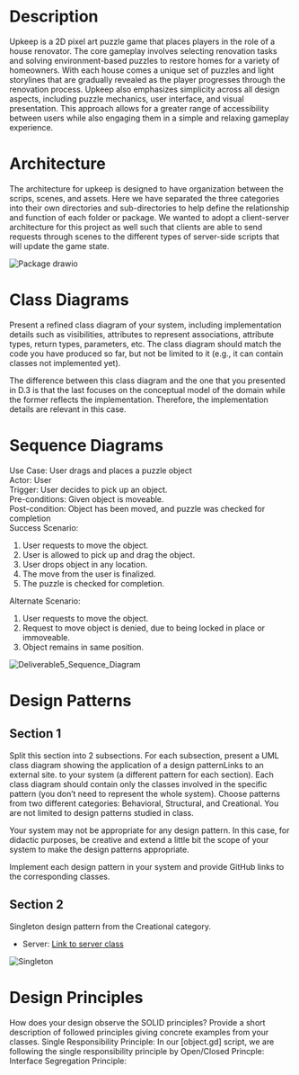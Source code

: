 # Description #
Upkeep is a 2D pixel art puzzle game that places players in the role of a house renovator. The core gameplay involves selecting renovation tasks and solving environment-based puzzles to restore homes for a variety of homeowners. With each house comes a unique set of puzzles and light storylines that are gradually revealed as the player progresses through the renovation process. Upkeep also emphasizes simplicity across all design aspects, including puzzle mechanics, user interface, and visual presentation. This approach allows for a greater range of accessibility between users while also engaging them in a simple and relaxing gameplay experience.


# Architecture #
The architecture for upkeep is designed to have organization between the scrips, scenes, and assets. Here we have separated the three categories into their own directories and sub-directories to help define the relationship and function of each folder or package. We wanted to adopt a client-server architecture for this project as well such that clients are able to send requests through scenes to the different types of server-side scripts that will update the game state.

![Package drawio](https://github.com/user-attachments/assets/68508820-9940-46f9-bfab-d060c366e879)

# Class Diagrams #
Present a refined class diagram of your system, including implementation details such as visibilities, attributes to represent associations, attribute types, return types, parameters, etc. The class diagram should match the code you have produced so far, but not be limited to it (e.g., it can contain classes not implemented yet). 

The difference between this class diagram and the one that you presented in D.3 is that the last focuses on the conceptual model of the domain while the former reflects the implementation. Therefore, the implementation details are relevant in this case. 

# Sequence Diagrams #
Use Case: User drags and places a puzzle object <br>
Actor: User <br>
Trigger: User decides to pick up an object. <br>
Pre-conditions: Given object is moveable. <br>
Post-condition: Object has been moved, and puzzle was checked for completion <br>
Success Scenario: <br>
1. User requests to move the object.
2. User is allowed to pick up and drag the object.
3. User drops object in any location.
4. The move from the user is finalized.
5. The puzzle is checked for completion.

Alternate Scenario: <br>
1. User requests to move the object.
2. Request to move object is denied, due to being locked in place or immoveable.
3. Object remains in same position.

![Deliverable5_Sequence_Diagram](https://github.com/user-attachments/assets/0f7caf0f-94d6-4a96-8ca4-d07f96bf5545)

# Design Patterns #
## Section 1 ##
Split this section into 2 subsections. For each subsection, present a UML class diagram showing the application of a design patternLinks to an external site. to your system (a different pattern for each section). Each class diagram should contain only the classes involved in the specific pattern (you don’t need to represent the whole system). Choose patterns from two different categories: Behavioral, Structural, and Creational. You are not limited to design patterns studied in class. 

Your system may not be appropriate for any design pattern. In this case, for didactic purposes, be creative and extend a little bit the scope of your system to make the design patterns appropriate. 

Implement each design pattern in your system and provide GitHub links to the corresponding classes.

## Section 2 ##
Singleton design pattern from the Creational category.
- Server: [Link to server class](https://github.com/TJeffrey237/CS386Project/blob/main/upkeep/scripts/server.gd)

![Singleton](https://github.com/user-attachments/assets/aec90c8e-3546-47b9-ba41-2a86826816cb)

# Design Principles #
How does your design observe the SOLID principles? Provide a short description of followed principles giving concrete examples from your classes. 
Single Responsibility Principle: In our [object.gd] script, we are following the single responsibility principle by 
Open/Closed Princple:
Interface Segregation Principle: 
